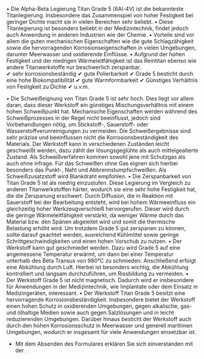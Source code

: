 • Die Alpha-Beta Legierung Titan Grade 5 (6Al-4V) ist die bekannteste
Titanlegierung. Insbesondere das Zusammenspiel von hoher Festigkeit bei geringer
Dichte macht sie in vielen Bereichen sehr beliebt. • Diese Titanlegierung ist
besonders beliebt in der Medizintechnik, findet jedoch auch Anwendung in anderen
Industrien wie der Chemie. • Vorteile sind vor allem die guten mechanischen
Eigenschaften wie die gute Schlagzähigkeit sowie die hervorragenden
Korrosionseigenschaften in vielen Umgebungen, darunter Meerwasser und
oxidierende Einflüsse. • Aufgrund der hohen Festigkeit und der niedrigen
Wärmeleitfähigkeit ist das Reintitan ebenso wie andere Titanwerkstoffe nur
beschwerlich zerspanbar.  
✔ sehr korrosionsbeständig ✔ gute Polierbarkeit ✔ Grade 5 besticht durch eine
hohe Biokompatibilität ✔ gute Warmformbarkeit ✔ Günstiges Verhältnis von
Festigkeit zu Dichte ✔ u.v.m.

• Die Schweißeignung von Titan Grade 5 ist sehr hoch. Dies liegt vor allem
daran, dass dieser Werkstoff ein günstiges Mischungsverhältnis mit einem hohen
Schweißpunkt hat. Mechanische Eigenschaften werden während des Schweißprozesses
in der Regel nicht beeinflusst, jedoch sind Vorbehandlungen nötig, um
Stickstoff-, Sauerstoff- oder Wasserstoffverunreinigungen zu vermeiden. Die
Schweißergebnisse sind sehr präzise und beeinflussen nicht die
Korrosionsbeständigkeit des Materials. Der Werkstoff kann in verschiedenen
Zuständen leicht geschweißt werden, dazu zählt der lösungsgeglühte als auch
mittelgealterte Zustand. Als Schweißverfahren kommen sowohl jene mit Schutzgas
als auch ohne infrage. Für das Schweißen ohne Gas eignen sich hierbei besonders
das Punkt-, Naht und Abbrennstumpfschweißen. Als Schweißzusatzstoff wird
Blankdraht empfohlen. • Die Zerspanbarkeit von Titan Grade 5 ist als niedrig
einzustufen. Diese Legierung im Vergleich zu anderen Titanwerkstoffen härter,
wodurch sie eine sehr hohe Festigkeit hat, die die Zerspanung erschwert. Durch
Diffusion, die in Reaktion mit Sauerstoff bei der Bearbeitung entsteht, wird bei
hohem Wärmeeinfluss ein gleichzeitig hoher Werkzeugverschleiß hervorgerufen.
Dieser wird durch die geringe Wärmeleitfähigkeit verstärkt, da weniger Wärme
durch das Material bzw. den Spänen abgeleitet wird und somit die thermische
Belastung erhöht wird. Um trotzdem Grade 5 gut zerspanen zu können, sollte
darauf geachtet werden, ausreichend Kühlmittel sowie geringe
Schrittgeschwindigkeiten und einen hohen Vorschub zu nutzen. • Der Werkstoff
kann gut geschmiedet werden. Dazu wird Grade 5 auf eine angemessene Temperatur
erwärmt, um dann bei einer Temperatur unterhalb des Beta Transus von 980°C zu
schmieden. Anschließend erfolgt eine Abkühlung durch Luft. Hierbei ist besonders
wichtig, die Abkühlung kontrolliert und langsam durchzuführen, um Rissbildung zu
vermeiden. • Der Werkstoff Grade 5 ist nicht magnetisch. Dadurch wird er
insbesondere für Anwendungen in der Medizintechnik, wie Implantate oder dem
Einsatz in Medizingeräten, interessant. • Der Werkstoff Titan Grade 5 besitzt
eine hervorragende Korrosionsbeständigkeit. Insbesondere bietet der Werkstoff
einen hohen Schutz in oxidierenden Umgebungen, gegen alkalische, gas- und
ölhaltige Medien sowie auch gegen Salzlösungen und in leicht reduzierenden
Umgebungen. Darüber hinaus besticht der Werkstoff auch durch den hohen
Korrosionsschutz in Meerwasser und generell maritimen Umgebungen, wodurch er
insgesamt für viele Anwendungen einsetzbar ist.

* Mit dem Absenden des Formulares erklären Sie sich einverstanden mit der .

